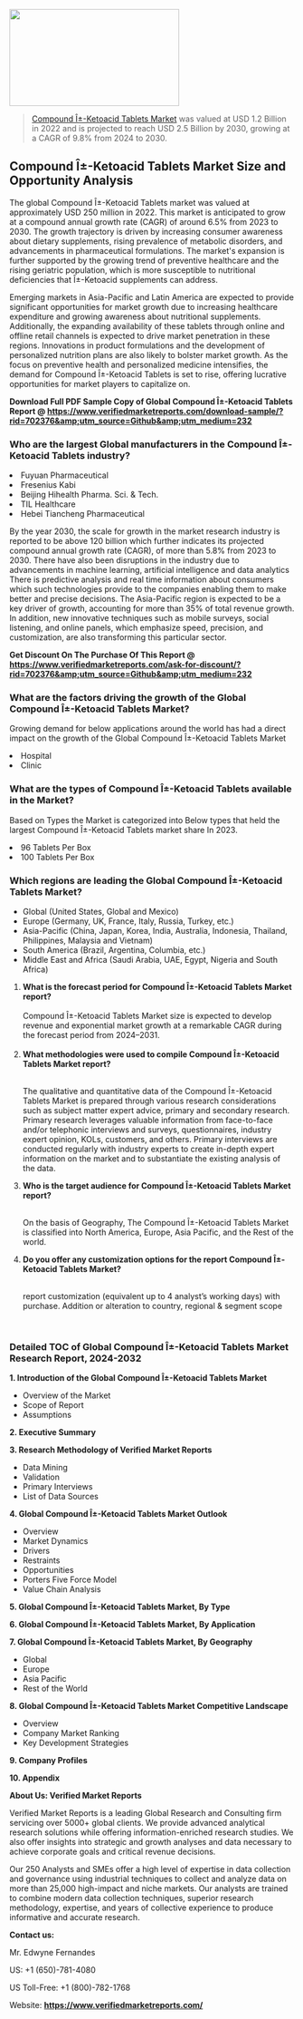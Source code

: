 
<img src="https://ffe5etoiles.com/wp-content/uploads/2024/12/MST1-300x171.png" alt="" width="300" height="171" class="alignnone size-medium wp-image-20088" /><blockquote><p><p><a href="https://www.verifiedmarketreports.com/download-sample/?rid=702376&utm_source=Github&utm_medium=232" target="_blank">Compound Î±-Ketoacid Tablets Market</a> was valued at USD 1.2 Billion in 2022 and is projected to reach USD 2.5 Billion by 2030, growing at a CAGR of 9.8% from 2024 to 2030.</p></blockquote><p><h2>Compound Î±-Ketoacid Tablets Market Size and Opportunity Analysis</h2><p>The global Compound Î±-Ketoacid Tablets market was valued at approximately USD 250 million in 2022. This market is anticipated to grow at a compound annual growth rate (CAGR) of around 6.5% from 2023 to 2030. The growth trajectory is driven by increasing consumer awareness about dietary supplements, rising prevalence of metabolic disorders, and advancements in pharmaceutical formulations. The market's expansion is further supported by the growing trend of preventive healthcare and the rising geriatric population, which is more susceptible to nutritional deficiencies that Î±-Ketoacid supplements can address.</p><p>Emerging markets in Asia-Pacific and Latin America are expected to provide significant opportunities for market growth due to increasing healthcare expenditure and growing awareness about nutritional supplements. Additionally, the expanding availability of these tablets through online and offline retail channels is expected to drive market penetration in these regions. Innovations in product formulations and the development of personalized nutrition plans are also likely to bolster market growth. As the focus on preventive health and personalized medicine intensifies, the demand for Compound Î±-Ketoacid Tablets is set to rise, offering lucrative opportunities for market players to capitalize on.</p></p><p class=""><strong>Download Full PDF Sample Copy of Global Compound Î±-Ketoacid Tablets Report @ <a href="https://www.verifiedmarketreports.com/download-sample/?rid=702376&amp;utm_source=Github&amp;utm_medium=232" target="_blank">https://www.verifiedmarketreports.com/download-sample/?rid=702376&amp;utm_source=Github&amp;utm_medium=232</a></strong></p><h3 id="" class="">Who are the largest Global manufacturers in the Compound Î±-Ketoacid Tablets industry?</h3><p><li>Fuyuan Pharmaceutical</li><li> Fresenius Kabi</li><li> Beijing Hihealth Pharma. Sci. & Tech.</li><li> TIL Healthcare</li><li> Hebei Tiancheng Pharmaceutical</li></p><div class=""><div class="" dir="" data-message-author-role="" data-message-id="" data-message-model-slug=""><div class=""><div class=""><div class=""><div class="" dir="" data-message-author-role="" data-message-id="" data-message-model-slug=""><div class=""><div class=""><p>By the year 2030, the scale for growth in the market research industry is reported to be above 120 billion which further indicates its projected compound annual growth rate (CAGR), of more than 5.8% from 2023 to 2030. There have also been disruptions in the industry due to advancements in machine learning, artificial intelligence and data analytics There is predictive analysis and real time information about consumers which such technologies provide to the companies enabling them to make better and precise decisions. The Asia-Pacific region is expected to be a key driver of growth, accounting for more than 35% of total revenue growth. In addition, new innovative techniques such as mobile surveys, social listening, and online panels, which emphasize speed, precision, and customization, are also transforming this particular sector.</p><p><strong>Get Discount On The Purchase Of This Report @&nbsp; <a href="https://www.verifiedmarketreports.com/ask-for-discount/?rid=702376&amp;utm_source=Github&amp;utm_medium=232" target="_blank">https://www.verifiedmarketreports.com/ask-for-discount/?rid=702376&amp;utm_source=Github&amp;utm_medium=232</a></strong></p></div></div></div></div></div></div></div></div><h3 id="" class="">What are the factors driving the growth of the Global Compound Î±-Ketoacid Tablets Market?</h3><p id="" class="">Growing demand for below applications around the world has had a direct impact on the growth of the Global Compound Î±-Ketoacid Tablets Market</p><p id="" class=""><li>Hospital</li><li> Clinic</li></p><h3 id="" class="">What are the types of Compound Î±-Ketoacid Tablets available in the Market?</h3><p id="" class="">Based on Types the Market is categorized into Below types that held the largest Compound Î±-Ketoacid Tablets market share In 2023.</p><p id="" class=""><li>96 Tablets Per Box</li><li> 100 Tablets Per Box</li></p><h3 id="" class="">Which regions are leading the Global Compound Î±-Ketoacid Tablets Market?</h3><ul><li>Global (United States, Global and Mexico)</li><li>Europe (Germany, UK, France, Italy, Russia, Turkey, etc.)</li><li>Asia-Pacific (China, Japan, Korea, India, Australia, Indonesia, Thailand, Philippines, Malaysia and Vietnam)</li><li>South America (Brazil, Argentina, Columbia, etc.)</li><li>Middle East and Africa (Saudi Arabia, UAE, Egypt, Nigeria and South Africa)</li></ul><p><ol><li><strong>What is the forecast period for Compound Î±-Ketoacid Tablets Market report?<br /></strong><br /><span data-sheets-root="1" data-sheets-value="{&quot;1&quot;:2,&quot;2&quot;:&quot;XXXX size is expected to develop revenue and exponential market growth at a remarkable CAGR during the forecast period from 2024&ndash;2030.&quot;}" data-sheets-userformat="{&quot;2&quot;:12674,&quot;4&quot;:{&quot;1&quot;:2,&quot;2&quot;:16776960},&quot;10&quot;:2,&quot;11&quot;:0,&quot;15&quot;:&quot;Arial&quot;,&quot;16&quot;:12}">Compound Î±-Ketoacid Tablets Market size is expected to develop revenue and exponential market growth at a remarkable CAGR during the forecast period from 2024&ndash;2031.</span><br /><br /></li><li><strong>What methodologies were used to compile Compound Î±-Ketoacid Tablets Market report?<br /><br /></strong><p>The qualitative and quantitative data of the&nbsp;Compound Î±-Ketoacid Tablets Market is prepared through various research considerations such as subject matter expert advice, primary and secondary research. Primary research leverages valuable information from face-to-face and/or telephonic interviews and surveys, questionnaires, industry expert opinion, KOLs, customers, and others. Primary interviews are conducted regularly with industry experts to create in-depth expert information on the market and to substantiate the existing analysis of the data.&nbsp;</p></li><li><strong>Who is the target audience for Compound Î±-Ketoacid Tablets Market report?<br /><br /></strong><p>On the basis of Geography, The&nbsp;Compound Î±-Ketoacid Tablets Market is classified into North America, Europe, Asia Pacific, and the Rest of the world.</p></li><li><strong>Do you offer any customization options for the report Compound Î±-Ketoacid Tablets Market?<br /><br /></strong><p>report customization (equivalent up to 4 analyst&rsquo;s working days) with purchase. Addition or alteration to country, regional &amp; segment scope</p><p>&nbsp;</p></li></ol></p><h3 id="" class="">Detailed TOC of Global Compound Î±-Ketoacid Tablets Market Research Report, 2024-2032</h3><p id="" class=""><strong>1. Introduction of the Global Compound Î±-Ketoacid Tablets Market</strong></p><ul><li>Overview of the Market</li><li>Scope of Report</li><li>Assumptions</li></ul><p id="" class=""><strong>2. Executive Summary</strong></p><p id="" class=""><strong>3. Research Methodology of&nbsp;Verified Market Reports</strong></p><ul><li>Data Mining</li><li>Validation</li><li>Primary Interviews</li><li>List of Data Sources</li></ul><p id="" class=""><strong>4. Global Compound Î±-Ketoacid Tablets Market Outlook</strong></p><ul><li>Overview</li><li>Market Dynamics</li><li>Drivers</li><li>Restraints</li><li>Opportunities</li><li>Porters Five Force Model</li><li>Value Chain Analysis</li></ul><p id="" class=""><strong>5. Global Compound Î±-Ketoacid Tablets Market, By&nbsp;Type</strong></p><p id="" class=""><strong>6. Global Compound Î±-Ketoacid Tablets Market, By Application</strong></p><p id="" class=""><strong>7. Global Compound Î±-Ketoacid Tablets Market, By Geography</strong></p><ul><li>Global</li><li>Europe</li><li>Asia Pacific</li><li>Rest of the World</li></ul><p id="" class=""><strong>8. Global Compound Î±-Ketoacid Tablets Market Competitive Landscape</strong></p><ul><li>Overview</li><li>Company Market Ranking</li><li>Key Development Strategies</li></ul><p id="" class=""><strong>9. Company Profiles</strong></p><p id="" class=""><strong>10. Appendix</strong></p><p id="" class=""><strong>About Us: Verified Market Reports</strong></p><p id="" class="">Verified Market Reports is a leading Global Research and Consulting firm servicing over 5000+ global clients. We provide advanced analytical research solutions while offering information-enriched research studies. We also offer insights into strategic and growth analyses and data necessary to achieve corporate goals and critical revenue decisions.</p><p id="" class="">Our 250 Analysts and SMEs offer a high level of expertise in data collection and governance using industrial techniques to collect and analyze data on more than 25,000 high-impact and niche markets. Our analysts are trained to combine modern data collection techniques, superior research methodology, expertise, and years of collective experience to produce informative and accurate research.</p><p id="" class=""><strong>Contact us:</strong></p><p id="" class="">Mr. Edwyne Fernandes</p><p id="" class="">US: +1 (650)-781-4080</p><p id="" class="">US Toll-Free: +1 (800)-782-1768</p><p id="" class="">Website: <a target="" data-test-app-aware-link=""><strong>https://www.verifiedmarketreports.com/</strong></a></p>
